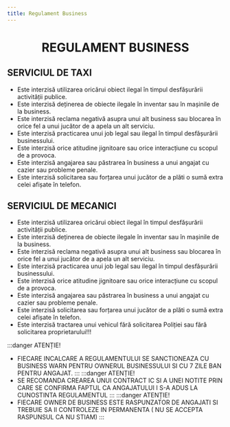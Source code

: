 ```yaml
---
title: Regulament Business
---
```


# <center>REGULAMENT BUSINESS</center>

## SERVICIUL DE TAXI

- Este interzisă utilizarea oricărui obiect ilegal în timpul desfășurării activității publice.
- Este interzisă deținerea de obiecte ilegale în inventar sau în mașinile de la business.
- Este interzisă reclama negativă asupra unui alt business sau blocarea în orice fel a unui jucător de a apela un alt serviciu.
- Este interzisă practicarea unui job legal sau ilegal în timpul desfășurării businessului.
- Este interzisă orice atitudine jignitoare sau orice interacțiune cu scopul de a provoca.
- Este interzisă angajarea sau păstrarea în business a unui angajat cu cazier sau probleme penale.
- Este interzisă solicitarea sau forțarea unui jucător de a plăti o sumă extra celei afișate în telefon.


## SERVICIUL DE MECANICI

- Este interzisă utilizarea oricărui obiect ilegal în timpul desfășurării activității publice.
- Este interzisă deținerea de obiecte ilegale în inventar sau în mașinile de la business.
- Este interzisă reclama negativă asupra unui alt business sau blocarea în orice fel a unui jucător de a apela un alt serviciu.
- Este interzisă practicarea unui job legal sau ilegal în timpul desfășurării businessului.
- Este interzisă orice atitudine jignitoare sau orice interacțiune cu scopul de a provoca.
- Este interzisă angajarea sau păstrarea în business a unui angajat cu cazier sau probleme penale.
- Este interzisă solicitarea sau forțarea unui jucător de a plăti o sumă extra celei afișate în telefon.
- Este interzisă tractarea unui vehicul fără solicitarea Poliției sau fără solicitarea proprietarului!!!

:::danger ATENȚIE!
- FIECARE INCALCARE A REGULAMENTULUI SE SANCTIONEAZA CU BUSINESS WARN PENTRU OWNERUL BUSINESSULUI SI CU 7 ZILE BAN PENTRU ANGAJAT.
:::
:::danger ATENȚIE!
- SE RECOMANDA CREAREA UNUI CONTRACT IC SI A UNEI NOTITE PRIN CARE SE CONFIRMA FAPTUL CA ANGAJATULUI I S-A ADUS LA CUNOSTINTA REGULAMENTUL
:::
:::danger ATENȚIE!
- FIECARE OWNER DE BUSINESS ESTE RASPUNZATOR DE ANGAJATI SI TREBUIE SA II CONTROLEZE IN PERMANENTA ( NU SE ACCEPTA RASPUNSUL CA NU STIAM)
:::